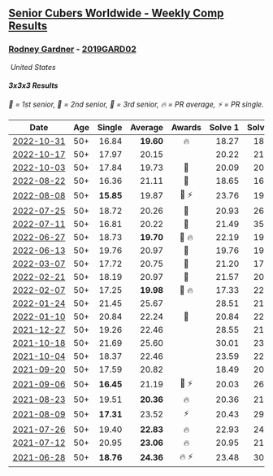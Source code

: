 <style>table {white-space: nowrap;}</style>
<link rel="stylesheet" type="text/css" href="/scw-comp/css/flags.css" />

## [Senior Cubers Worldwide - Weekly Comp Results](/scw-comp/results/)
### [Rodney Gardner](README.md) - [2019GARD02](https://www.worldcubeassociation.org/persons/2019GARD02?event=333)

<i class="flag flag-US" />&nbsp;United States

#### 3x3x3 Results

<span style="white-space: nowrap;">🥇 = 1st senior</span>, <span style="white-space: nowrap;">🥈 = 2nd senior</span>, <span style="white-space: nowrap;">🥉 = 3rd senior</span>, <span style="white-space: nowrap;">🔥 = PR average</span>, <span style="white-space: nowrap;">⚡ = PR single</span>.

| Date | Age | Single | Average | Awards | Solve 1 | Solve 2 | Solve 3 | Solve 4 | Solve 5 | Video |
| :--: | :--: | --: | --: | :--: | --: | --: | --: | --: | --: | :-- |
| [2022-10-31](../../results/2022-10-31/333.md) | 50+ | 16.84 | **19.60** | 🔥 | 18.27 | 18.13 | 23.41 | 22.39 | 16.84 | [Desktop](https://www.facebook.com/events/536496438309051/permalink/543337917624903) / [Mobile](https://m.facebook.com/events/536496438309051?view=permalink&id=543337917624903) |
| [2022-10-17](../../results/2022-10-17/333.md) | 50+ | 17.97 | 20.15 |  | 20.22 | 21.00 | 17.97 | 19.22 | 22.70 | [Desktop](https://www.facebook.com/events/3406415112938858/permalink/3415184728728563) / [Mobile](https://m.facebook.com/events/3406415112938858?view=permalink&id=3415184728728563) |
| [2022-10-03](../../results/2022-10-03/333.md) | 50+ | 17.84 | 19.73 | 🥉 | 20.09 | 20.86 | 19.46 | 19.64 | 17.84 | [Desktop](https://www.facebook.com/events/1113163972925182/permalink/1121990102042569) / [Mobile](https://m.facebook.com/events/1113163972925182?view=permalink&id=1121990102042569) |
| [2022-08-22](../../results/2022-08-22/333.md) | 50+ | 16.36 | 21.11 | 🥉 | 18.65 | 16.36 | 22.81 | 21.87 | 26.74 | [Desktop](https://www.facebook.com/events/1050714292295463/permalink/1057543601612532) / [Mobile](https://m.facebook.com/events/1050714292295463?view=permalink&id=1057543601612532) |
| [2022-08-08](../../results/2022-08-08/333.md) | 50+ | **15.85** | 19.87 | 🥈 ⚡ | 23.76 | 19.54 | **15.85** | 19.83 | 20.24 | [Desktop](https://www.facebook.com/events/825089031814345/permalink/832291451094103) / [Mobile](https://m.facebook.com/events/825089031814345?view=permalink&id=832291451094103) |
| [2022-07-25](../../results/2022-07-25/333.md) | 50+ | 18.72 | 20.26 | 🥈 | 20.93 | 26.07 | 20.24 | 18.72 | 19.61 | [Desktop](https://www.facebook.com/events/735191414262810/permalink/741729743608977) / [Mobile](https://m.facebook.com/events/735191414262810?view=permalink&id=741729743608977) |
| [2022-07-11](../../results/2022-07-11/333.md) | 50+ | 16.81 | 20.22 | 🥉 | 21.49 | 35.15 | 16.81 | 21.68 | 17.49 | [Desktop](https://www.facebook.com/events/1078979143022877/permalink/1087681608819297) / [Mobile](https://m.facebook.com/events/1078979143022877?view=permalink&id=1087681608819297) |
| [2022-06-27](../../results/2022-06-27/333.md) | 50+ | 18.73 | **19.70** | 🥉 🔥 | 22.19 | 19.45 | 19.39 | 18.73 | 20.26 | [Desktop](https://www.facebook.com/events/442599294039591/permalink/449024643397056) / [Mobile](https://m.facebook.com/events/442599294039591?view=permalink&id=449024643397056) |
| [2022-06-13](../../results/2022-06-13/333.md) | 50+ | 19.76 | 20.97 | 🥈 | 19.76 | 19.81 | 21.57 | 22.44 | 21.53 | [Desktop](https://www.facebook.com/events/1292279001590904/permalink/1298905040928300) / [Mobile](https://m.facebook.com/events/1292279001590904?view=permalink&id=1298905040928300) |
| [2022-03-07](../../results/2022-03-07/333.md) | 50+ | 17.72 | 20.75 | 🥈 | 21.20 | 17.87 | 24.54 | 17.72 | 23.18 | [Desktop](https://www.facebook.com/events/543808583529148/permalink/550104436232896) / [Mobile](https://m.facebook.com/events/543808583529148?view=permalink&id=550104436232896) |
| [2022-02-21](../../results/2022-02-21/333.md) | 50+ | 18.19 | 20.97 | 🥈 | 21.57 | 20.70 | 20.63 | 24.06 | 18.19 | [Desktop](https://www.facebook.com/events/509549287201075/permalink/518520409637296) / [Mobile](https://m.facebook.com/events/509549287201075?view=permalink&id=518520409637296) |
| [2022-02-07](../../results/2022-02-07/333.md) | 50+ | 17.25 | **19.98** | 🥈 🔥 | 17.33 | 22.02 | 20.59 | 17.25 | 22.96 | [Desktop](https://www.facebook.com/events/1012592279358180/permalink/1019525571998184) / [Mobile](https://m.facebook.com/events/1012592279358180?view=permalink&id=1019525571998184) |
| [2022-01-24](../../results/2022-01-24/333.md) | 50+ | 21.45 | 25.67 |  | 28.51 | 21.45 | 31.93 | 23.83 | 24.67 | [Desktop](https://www.facebook.com/events/1729699367421612/permalink/1733882320336650) / [Mobile](https://m.facebook.com/events/1729699367421612?view=permalink&id=1733882320336650) |
| [2022-01-10](../../results/2022-01-10/333.md) | 50+ | 20.84 | 22.24 | 🥈 | 20.84 | 22.39 | 24.13 | 22.69 | 21.65 | [Desktop](https://www.facebook.com/events/461056852143654/permalink/465249478391058) / [Mobile](https://m.facebook.com/events/461056852143654?view=permalink&id=465249478391058) |
| [2021-12-27](../../results/2021-12-27/333.md) | 50+ | 19.26 | 22.46 |  | 28.55 | 21.15 | 22.54 | 23.68 | 19.26 | [Desktop](https://www.facebook.com/events/343359980546742/permalink/347528313463242) / [Mobile](https://m.facebook.com/events/343359980546742?view=permalink&id=347528313463242) |
| [2021-10-18](../../results/2021-10-18/333.md) | 50+ | 21.69 | 25.60 |  | 30.01 | 23.39 | 28.51 | 21.69 | 24.89 | [Desktop](https://www.facebook.com/events/261213032615951/permalink/270074341729820) / [Mobile](https://m.facebook.com/events/261213032615951?view=permalink&id=270074341729820) |
| [2021-10-04](../../results/2021-10-04/333.md) | 50+ | 18.37 | 22.46 |  | 23.59 | 22.75 | 21.04 | 24.10 | 18.37 | [Desktop](https://www.facebook.com/events/1102565390277531/permalink/1111002929433777) / [Mobile](https://m.facebook.com/events/1102565390277531?view=permalink&id=1111002929433777) |
| [2021-09-20](../../results/2021-09-20/333.md) | 50+ | 17.59 | 20.82 |  | 18.49 | 20.91 | 23.07 | 26.10 | 17.59 | [Desktop](https://www.facebook.com/events/836337370416586/permalink/844045642979092) / [Mobile](https://m.facebook.com/events/836337370416586?view=permalink&id=844045642979092) |
| [2021-09-06](../../results/2021-09-06/333.md) | 50+ | **16.45** | 21.19 | 🥉 ⚡ | 20.03 | 26.59 | **16.45** | 17.70 | 25.84 | [Desktop](https://www.facebook.com/events/208105634636421/permalink/215411223905862) / [Mobile](https://m.facebook.com/events/208105634636421?view=permalink&id=215411223905862) |
| [2021-08-23](../../results/2021-08-23/333.md) | 50+ | 19.51 | **20.36** | 🔥 | 20.36 | 21.00 | 19.71 | 22.31 | 19.51 | [Desktop](https://www.facebook.com/events/992549044856331/permalink/1001234557321113) / [Mobile](https://m.facebook.com/events/992549044856331?view=permalink&id=1001234557321113) |
| [2021-08-09](../../results/2021-08-09/333.md) | 50+ | **17.31** | 23.52 | ⚡ | 20.43 | 29.49 | 25.18 | 24.95 | **17.31** | [Desktop](https://www.facebook.com/events/799005364067137/permalink/806383936662613) / [Mobile](https://m.facebook.com/events/799005364067137?view=permalink&id=806383936662613) |
| [2021-07-26](../../results/2021-07-26/333.md) | 50+ | 19.40 | **22.83** | 🔥 | 22.93 | 24.22 | 24.73 | 21.34 | 19.40 | [Desktop](https://www.facebook.com/events/345405150546336/permalink/354127936340724) / [Mobile](https://m.facebook.com/events/345405150546336?view=permalink&id=354127936340724) |
| [2021-07-12](../../results/2021-07-12/333.md) | 50+ | 20.95 | **23.06** | 🔥 | 20.95 | 21.95 | 22.67 | 26.07 | 24.57 | [Desktop](https://www.facebook.com/events/511699716713156/permalink/516907186192409) / [Mobile](https://m.facebook.com/events/511699716713156?view=permalink&id=516907186192409) |
| [2021-06-28](../../results/2021-06-28/333.md) | 50+ | **18.76** | **24.36** | 🔥 ⚡ | 23.48 | 30.58 | **18.76** | 23.81 | 25.80 | [Desktop](https://www.facebook.com/events/849999075950147/permalink/856271418656246) / [Mobile](https://m.facebook.com/events/849999075950147?view=permalink&id=856271418656246) |


<!-- Global site tag (gtag.js) - Google Analytics -->
<script async src="https://www.googletagmanager.com/gtag/js?id=UA-86348435-3"></script>
<script>window.dataLayer = window.dataLayer || []; function gtag() {dataLayer.push(arguments);} gtag('js', new Date()); gtag('config', 'UA-86348435-3');</script>
